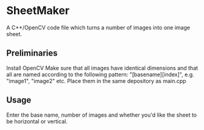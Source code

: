 # SheetMaker
A C++/OpenCV code file which turns a number of images into one image sheet. 

## Preliminaries
Install OpenCV
Make sure that all images have identical dimensions and that all are named according to the following pattern: "[basename][index]", e.g. "image1", "image2" etc. Place them in the same depository as main.cpp

## Usage
Enter the base name, number of images and whether you'd like the sheet to be horizontal or vertical.
